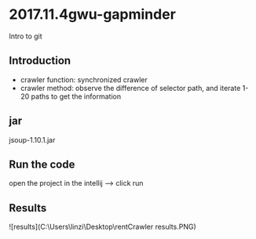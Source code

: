 # 2017.11.4gwu-gapminder
Intro to git 
## Introduction
* crawler function: synchronized crawler 
* crawler method: observe the difference of selector path, and iterate 1-20 paths to get the information 

## jar
jsoup-1.10.1.jar

## Run the code
open the project in the intellij --> click run

## Results
![results](C:\Users\linzi\Desktop\rentCrawler results.PNG)

